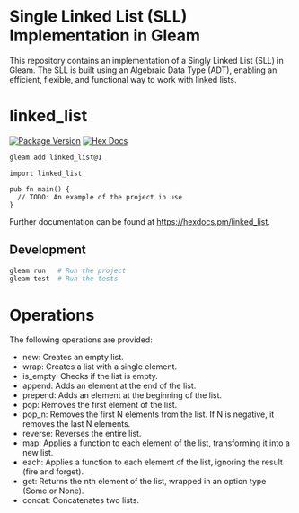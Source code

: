 # Single Linked List (SLL) Implementation in Gleam
This repository contains an implementation of a Singly Linked List (SLL) in Gleam. The SLL is built using an Algebraic Data Type (ADT), enabling an efficient, flexible, and functional way to work with linked lists.

# linked_list

[![Package Version](https://img.shields.io/hexpm/v/linked_list)](https://hex.pm/packages/linked_list)
[![Hex Docs](https://img.shields.io/badge/hex-docs-ffaff3)](https://hexdocs.pm/linked_list/)

```sh
gleam add linked_list@1
```
```gleam
import linked_list

pub fn main() {
  // TODO: An example of the project in use
}
```

Further documentation can be found at <https://hexdocs.pm/linked_list>.

## Development

```sh
gleam run   # Run the project
gleam test  # Run the tests
```

# Operations

The following operations are provided:

- new: Creates an empty list.
- wrap: Creates a list with a single element.
- is_empty: Checks if the list is empty.
- append: Adds an element at the end of the list.
- prepend: Adds an element at the beginning of the list.
- pop: Removes the first element of the list.
- pop_n: Removes the first N elements from the list. If N is negative, it removes the last N elements.
- reverse: Reverses the entire list.
- map: Applies a function to each element of the list, transforming it into a new list.
- each: Applies a function to each element of the list, ignoring the result (fire and forget).
- get: Returns the nth element of the list, wrapped in an option type (Some or None).
- concat: Concatenates two lists.
